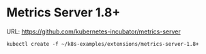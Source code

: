 # Metrics Server 1.8+ 

URL: https://github.com/kubernetes-incubator/metrics-server

```
kubectl create -f ~/k8s-examples/extensions/metrics-server-1.8+
```
